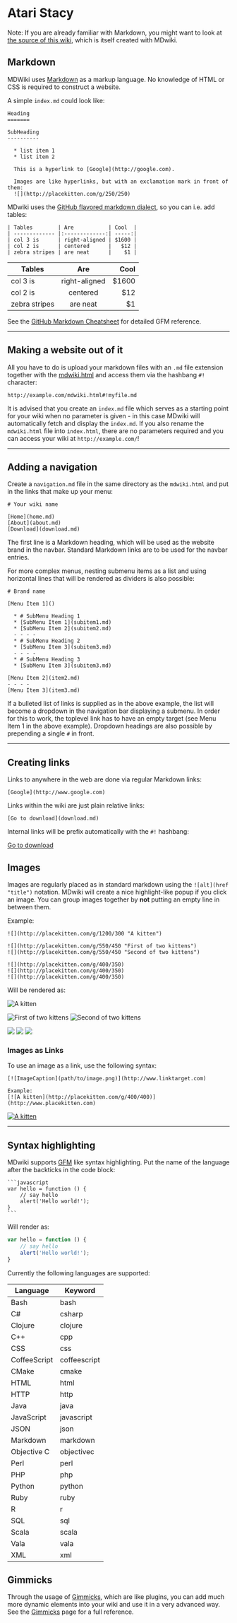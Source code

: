 Atari Stacy
===========

Note: If you are already familiar with Markdown, you might want to look at [the source of this wiki][src], which is itself created with MDwiki.

  [src]: https://github.com/Dynalon/mdwiki/tree/gh-pages

Markdown
--------

MDWiki uses [Markdown][markdown] as a markup language. No knowledge of HTML or CSS is required to construct a website.

A simple `index.md` could look like:

```
Heading
=======

SubHeading
----------

  * list item 1
  * list item 2

  This is a hyperlink to [Google](http://google.com).

  Images are like hyperlinks, but with an exclamation mark in front of them:
  ![](http://placekitten.com/g/250/250)

```

MDwiki uses the [GitHub flavored markdown dialect][gfm], so you can i.e. add tables:

    | Tables        | Are           | Cool  |
    | ------------- |:-------------:| -----:|
    | col 3 is      | right-aligned | $1600 |
    | col 2 is      | centered      |   $12 |
    | zebra stripes | are neat      |    $1 |

| Tables        | Are           | Cool  |
| ------------- |:-------------:| -----:|
| col 3 is      | right-aligned | $1600 |
| col 2 is      | centered      |   $12 |
| zebra stripes | are neat      |    $1 |

See the [GitHub Markdown Cheatsheet][gfmsheet] for detailed GFM reference.

- - - -


Making a website out of it
--------------------------

All you have to do is upload your markdown files with an `.md` file extension together with the [mdwiki.html][download] and access them via the hashbang `#!` character:

    http://example.com/mdwiki.html#!myfile.md

It is advised that you create an `index.md` file which serves as a starting point for your wiki when no parameter is given - in this case MDwiki will automatically fetch and display the `index.md`. If you also rename the `mdwiki.html` file into `index.html`, there are no parameters required and you can access your wiki at `http://example.com/`!

- - - -

Adding a navigation
-------------------

Create a `navigation.md` file in the same directory as the `mdwiki.html` and put in the links that make up your menu:

```
# Your wiki name

[Home](home.md)
[About](about.md)
[Download](download.md)

```

The first line is a Markdown heading, which will be used as the website brand in the navbar. Standard Markdown links are to be used for the navbar entries.

For more complex menus, nesting submenu items as a list and using horizontal lines that will be rendered as dividers is also possible:

```
# Brand name

[Menu Item 1]()

  * # SubMenu Heading 1
  * [SubMenu Item 1](subitem1.md)
  * [SubMenu Item 2](subitem2.md)
  - - - -
  * # SubMenu Heading 2
  * [SubMenu Item 3](subitem3.md)
  - - - -
  * # SubMenu Heading 3
  * [SubMenu Item 3](subitem3.md)

[Menu Item 2](item2.md)
- - - -
[Menu Item 3](item3.md)
```

If a bulleted list of links is supplied as in the above example, the list will become a dropdown in the navigation bar displaying a submenu. In order for this to work, the toplevel link has to have an empty target (see Menu Item 1 in the above example). Dropdown headings are also possible by prepending a single `#` in front.

- - - -

Creating links
-------

Links to anywhere in the web are done via regular Markdown links:

    [Google](http://www.google.com)

Links within the wiki are just plain relative links:

    [Go to download](download.md)

Internal links will be prefix automatically with the `#!` hashbang:

[Go to download](download.md)

Images
-------

Images are regularly placed as in standard markdown using the `![alt](href "title")` notation. MDwiki will create a nice highlight-like popup if you click an image. You can group images together by __not__ putting an empty line in between them.

Example:

    ![](http://placekitten.com/g/1200/300 "A kitten")

    ![](http://placekitten.com/g/550/450 "First of two kittens")
    ![](http://placekitten.com/g/550/450 "Second of two kittens")

    ![](http://placekitten.com/g/400/350)
    ![](http://placekitten.com/g/400/350)
    ![](http://placekitten.com/g/400/350)

Will be rendered as:

![](http://placekitten.com/g/1200/300 "A kitten")

![](http://placekitten.com/g/550/450 "First of two kittens")
![](http://placekitten.com/g/550/450 "Second of two kittens")

![](http://placekitten.com/g/400/350)
![](http://placekitten.com/g/400/350)
![](http://placekitten.com/g/400/350)

### Images as Links

To use an image as a link, use the following syntax:

    [![ImageCaption](path/to/image.png)](http://www.linktarget.com)

    Example:
    [![A kitten](http://placekitten.com/g/400/400)](http://www.placekitten.com)

[![A kitten](http://placekitten.com/g/400/400)](http://www.placekitten.com)

- - - -

Syntax highlighting
-------------------

MDwiki supports [GFM][gfm] like syntax highlighting. Put the name of the language after the backticks in the code block:

    ```javascript
    var hello = function () {
        // say hello
        alert('Hello world!');
    }
    ```

Will render as:

```javascript
var hello = function () {
    // say hello
    alert('Hello world!');
}
```

Currently the following languages are supported:

|Language       |Keyword      |
|---------------|-------------|
|Bash           |bash         |
|C#             |csharp       |
|Clojure        |clojure      |
|C++            |cpp          |
|CSS            |css          |
|CoffeeScript   |coffeescript |
|CMake          |cmake        |
|HTML           |html         |
|HTTP           |http         |
|Java           |java         |
|JavaScript     |javascript   |
|JSON           |json         |
|Markdown       |markdown     |
|Objective C    |objectivec   |
|Perl           |perl         |
|PHP            |php          |
|Python         |python       |
|Ruby           |ruby         |
|R              |r            |
|SQL            |sql          |
|Scala          |scala        |
|Vala           |vala         |
|XML            |xml          |


Gimmicks
--------

Through the usage of [Gimmicks][gimmicks], which are like plugins, you can add much more dynamic elements into your wiki and use it in a very advanced way. See the [Gimmicks][gimmicks] page for a full reference.


  [gimmicks]: gimmicks.md
  [download]: download.md

  [gfmsheet]: https://github.com/adam-p/markdown-here/wiki/Markdown-Cheatsheet
  [gfm]: http://github.github.com/github-flavored-markdown/
  [markdown]: http://daringfireball.net/projects/markdown/

